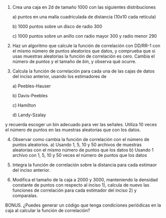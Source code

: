 1. Crea una caja en 2d de tamaño 1000 con las siguientes distribuciones
 
    a) puntos en una malla cuadriculada de distancia (10x10 cada retícula)
  
    b) 1000 puntos sobre un disco de radio 300
  
    c) 1000 puntos sobre un anillo con radio mayor 300 y radio menor 290 

2. Haz un algoritmo que calcule la función de correlación con DD/RR-1 con el mismo número de puntos aleatorios que datos, y comprueba que si usas muestras aleatorias la función de correlación es cero. Cambia el número de puntos y el tamaño de *bin*, y observa qué ocurre.

3. Calcula la función de correlación para cada una de las cajas de datos del inciso anterior, usando los estimadores de

    a) Peebles-Hauser
  
    b) Davis-Peebles
  
    c) Hamilton
    
    d) Landy-Szalay

y recuerda escoger un bin adecuado para ver las señales. Utiliza 10 veces el número de puntos en las muestras aleatorias que con los datos.

4. Observar como cambia la función de correlación con el número de puntos aleatorios.
    a) Usando 1, 5, 10 y 50 archivos de muestras aleatorias con el mismo número de puntos que los datos
    b) Usando 1 archivo con 1, 5, 10 y 50 veces el número de puntos que los datos

5. Integra la función de correlación sobre la distancia para cada estimaor del inciso anterior.

6. Modifica el tamaño de la caja a 2000 y 3000, manteniendo la densidad constante de puntos con respecto al inciso 1), calcula 
de nuevo las funciones de correlación para cada estimador del inciso 2) y comparalas.

BONUS. ¿Puedes generar un código que tenga condiciones periódicas en la caja al calcular la función de correlación?
